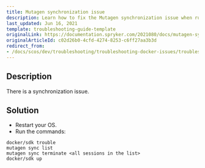 ```yaml
---
title: Mutagen synchronization issue
description: Learn how to fix the Mutagen synchronization issue when running applications in docker with your Spryker projects.
last_updated: Jun 16, 2021
template: troubleshooting-guide-template
originalLink: https://documentation.spryker.com/2021080/docs/mutagen-synchronization-issue
originalArticleId: c02d26b0-4cfd-4274-8253-c6ff27aa3b3d
redirect_from:
- /docs/scos/dev/troubleshooting/troubleshooting-docker-issues/troubleshooting-running-applications-in-docker/mutagen-synchronization-issue.html
---
```


## Description

There is a synchronization issue.

## Solution

- Restart your OS.
- Run the commands:

```
docker/sdk trouble
mutagen sync list
mutagen sync terminate <all sessions in the list>
docker/sdk up
```
